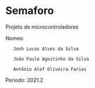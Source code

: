 # Semaforo
Projeto de microcontroladores


Nomes: 


       Jonh Lucas Alves da Silva
       
       João Paulo Agostinho da Silva
       
       Antônio Alef Oliveira Farias
       
Periodo: 2021.2
